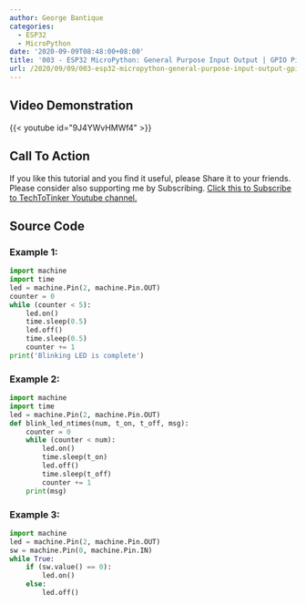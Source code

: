 ```yaml
---
author: George Bantique
categories:
  - ESP32
  - MicroPython
date: '2020-09-09T08:48:00+08:00'
title: '003 - ESP32 MicroPython: General Purpose Input Output | GPIO Pins'
url: /2020/09/09/003-esp32-micropython-general-purpose-input-output-gpio-pins/
---
```



## **Video Demonstration**
{{< youtube id="9J4YWvHMWf4" >}}

## **Call To Action**
If you like this tutorial and you find it useful, please Share it to your friends. Please consider also supporting me by Subscribing. [Click this to Subscribe to TechToTinker Youtube channel.](https://www.youtube.com/c/TechToTinker?sub_confirmation=1)

## **Source Code**

### **Example 1:**

```py { lineNos="true" wrap="true" }
import machine
import time
led = machine.Pin(2, machine.Pin.OUT)
counter = 0
while (counter < 5):
    led.on()
    time.sleep(0.5)
    led.off()
    time.sleep(0.5)
    counter += 1
print('Blinking LED is complete')

```

### **Example 2:**

```py { lineNos="true" wrap="true" }
import machine
import time
led = machine.Pin(2, machine.Pin.OUT)
def blink_led_ntimes(num, t_on, t_off, msg):
    counter = 0
    while (counter < num):
        led.on()
        time.sleep(t_on)
        led.off()
        time.sleep(t_off)
        counter += 1
    print(msg)

```

### **Example 3:**

```py { lineNos="true" wrap="true" }
import machine
led = machine.Pin(2, machine.Pin.OUT)
sw = machine.Pin(0, machine.Pin.IN)
while True:
    if (sw.value() == 0):
        led.on()
    else:
        led.off()

```

